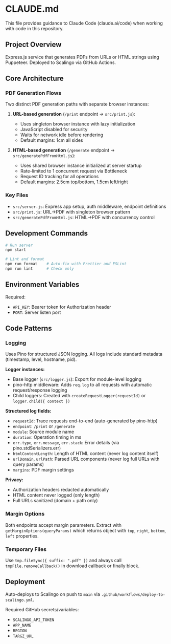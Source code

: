# CLAUDE.md

This file provides guidance to Claude Code (claude.ai/code) when working with code in this repository.

## Project Overview

Express.js service that generates PDFs from URLs or HTML strings using Puppeteer. Deployed to Scalingo via GitHub Actions.

## Core Architecture

### PDF Generation Flows

Two distinct PDF generation paths with separate browser instances:

1. **URL-based generation** (`/print` endpoint → `src/print.js`):

   - Uses singleton browser instance with lazy initialization
   - JavaScript disabled for security
   - Waits for network idle before rendering
   - Default margins: 1cm all sides

2. **HTML-based generation** (`/generate` endpoint → `src/generatePdfFromHtml.js`):
   - Uses shared browser instance initialized at server startup
   - Rate-limited to 1 concurrent request via Bottleneck
   - Request ID tracking for all operations
   - Default margins: 2.5cm top/bottom, 1.5cm left/right

### Key Files

- `src/server.js`: Express app setup, auth middleware, endpoint definitions
- `src/print.js`: URL→PDF with singleton browser pattern
- `src/generatePdfFromHtml.js`: HTML→PDF with concurrency control

## Development Commands

```bash
# Run server
npm start

# Lint and format
npm run format    # Auto-fix with Prettier and ESLint
npm run lint      # Check only
```

## Environment Variables

Required:

- `API_KEY`: Bearer token for Authorization header
- `PORT`: Server listen port

## Code Patterns

### Logging

Uses Pino for structured JSON logging. All logs include standard metadata (timestamp, level, hostname, pid).

**Logger instances:**

- Base logger (`src/logger.js`): Export for module-level logging
- pino-http middleware: Adds `req.log` to all requests with automatic request/response logging
- Child loggers: Created with `createRequestLogger(requestId)` or `logger.child({ context })`

**Structured log fields:**

- `requestId`: Trace requests end-to-end (auto-generated by pino-http)
- `endpoint`: `/print` or `/generate`
- `module`: Source module name
- `duration`: Operation timing in ms
- `err.type`, `err.message`, `err.stack`: Error details (via pino.stdSerializers.err)
- `htmlContentLength`: Length of HTML content (never log content itself)
- `urlDomain`, `urlPath`: Parsed URL components (never log full URLs with query params)
- `margins`: PDF margin settings

**Privacy:**

- Authorization headers redacted automatically
- HTML content never logged (only length)
- Full URLs sanitized (domain + path only)

### Margin Options

Both endpoints accept margin parameters. Extract with `getMarginOptions(queryParams)` which returns object with `top`, `right`, `bottom`, `left` properties.

### Temporary Files

Use `tmp.fileSync({ suffix: ".pdf" })` and always call `tmpFile.removeCallback()` in download callback or finally block.

## Deployment

Auto-deploys to Scalingo on push to `main` via `.github/workflows/deploy-to-scalingo.yml`.

Required GitHub secrets/variables:

- `SCALINGO_API_TOKEN`
- `APP_NAME`
- `REGION`
- `TARGZ_URL`
